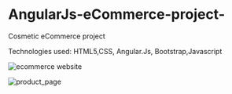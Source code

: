 # AngularJs-eCommerce-project-
Cosmetic eCommerce project 

Technologies used:
HTML5,CSS, Angular.Js, Bootstrap,Javascript 


![ecommerce website](https://cloud.githubusercontent.com/assets/17050470/17104475/0d059a2c-5251-11e6-99ae-09d13386452d.png)

![product_page](https://cloud.githubusercontent.com/assets/17050470/17105457/52a53318-5255-11e6-89c0-28b000008203.png)



